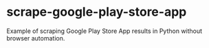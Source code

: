 # scrape-google-play-store-app
Example of scraping Google Play Store App results in Python without browser automation.
